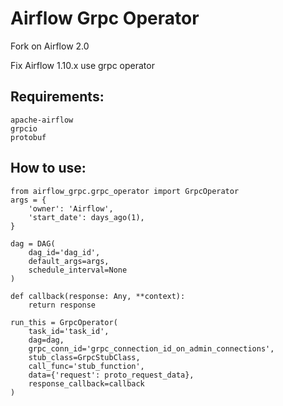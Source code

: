 # Airflow Grpc Operator

Fork on Airflow 2.0

Fix Airflow 1.10.x use grpc operator

## Requirements:
```
apache-airflow
grpcio
protobuf
```

## How to use:
```
from airflow_grpc.grpc_operator import GrpcOperator
args = {
    'owner': 'Airflow',
    'start_date': days_ago(1),
}

dag = DAG(
    dag_id='dag_id',
    default_args=args,
    schedule_interval=None
)

def callback(response: Any, **context):
    return response

run_this = GrpcOperator(
    task_id='task_id',
    dag=dag,
    grpc_conn_id='grpc_connection_id_on_admin_connections',
    stub_class=GrpcStubClass,
    call_func='stub_function',
    data={'request': proto_request_data},
    response_callback=callback
)
```
